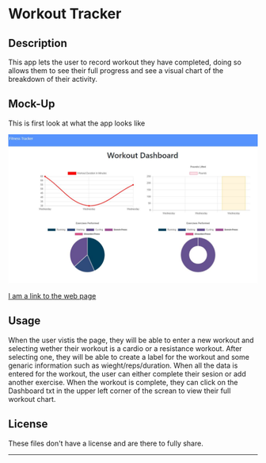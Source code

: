 # Workout Tracker

## Description


This app lets the user to record workout they have completed, doing so allows them to see their full progress and see a visual chart of the breakdown of their activity. 


## Mock-Up

This is first look at what the app looks like

![Workout Dashboard](./assets/workoutDashboard.JPG)

[I am a link to the web page](https://salty-sierra-79578.herokuapp.com/)

## Usage 



When the user vistis the page, they will be able to enter a new workout and selecting wether their workout is a cardio or a resistance workout. After selecting one, they will be able to create a label for the workout and some genaric information such as wieght/reps/duration. When all the data is entered for the workout, the user can either complete their sesion or add another exercise. When the workout is complete, they can click on the Dashboard txt in the upper left corner of the screan to view their full workout chart. 



## License

These files don't have a license and are there to fully share.

---